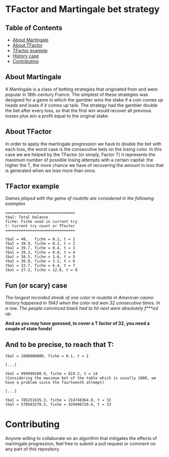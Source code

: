 # **TFactor and Martingale bet strategy** 

## Table of Contents

- [About Martingale](#about_martingale)
- [About TFactor](#about_tfactor)
- [TFactor example](#example)
- [History case](#case)
- [Contributing](#contributing)

## About Martingale <a name = "about_martingale"></a>

A Martingale is a class of betting strategies that originated from and were popular in 18th-century France. The simplest of these strategies was designed for a game in which the gambler wins the stake if a coin comes up heads and loses if it comes up tails. The strategy had the gambler double the bet after every loss, so that the first win would recover all previous losses plus win a profit equal to the original stake.

## About TFactor <a name = "about_tfactor"></a>

In order to apply the martingale progression we have to double the bet with each loss, the worst case is the consecutive bets on the losing color. In this case we are helped by the TFactor (or simply, Factor T) it represents the maximum number of possible losing attempts with a certain capital: the higher the T, the more chance we have of recovering the amount in loss that is generated when we lose more than once.

## TFactor example <a name = "example"></a>

_Games played with the game of roulette are considered in the following examples_
```
===============================
tbal: Total balance
fiche: Fiche used in current try
t: Current try count or TFactor
===============================

tbal = 40,   fiche = 0.1, t = 1
tbal = 39.9, fiche = 0.2, t = 2
tbal = 39.7, fiche = 0.4, t = 3
tbal = 39.3, fiche = 0.8, t = 4
tbal = 38.5, fiche = 1.6, t = 5
tbal = 36.9, fiche = 3.2, t = 6
tbal = 33.7, fiche = 6.4, t = 7
tbal = 27.3, fiche = 12.8, t = 8
```

## Fun (or scary) case <a name = "case"></a>

_The longest recorded streak of one color in roulette in American casino history happened in 1943 when the color red won 32 consecutive times. In a row. The people convinced black had to hit next were absolutely f***ed up._

**And as you may have guessed, to cover a T factor of 32, you need a couple of state funds!**

## And to be precise, to reach that T:

```
tbal = 1000000000, fiche = 0.1, t = 1

[...]

tbal = 999999180.9, fiche = 819.2, t = 14
(Considering the maximum bet of the table which is usually 1000, we have a problem since the fourteenth attempt)

[...]

tbal = 785251635.3, fiche = 214748364.8, t = 32
tbal = 570503270.5, fiche = 429496729.6, t = 33
```


# Contributing <a name = "contributing"></a>

Anyone willing to collaborate on an algorithm that mitigates the effects of martingale progression, feel free to submit a pull request or comment on any part of this repository.
